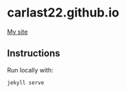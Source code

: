 # carlast22.github.io

[My site](https://carlasuarez.xyz/)

## Instructions

Run locally with:

```
jekyll serve